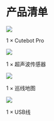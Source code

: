 ﻿---
sidebar_position: 4
sidebar_label: 产品清单
---

# 产品清单

![](https://wiki-media-ef.oss-cn-hongkong.aliyuncs.com//images/cutebot-pro-list-01.png)

1 × Cutebot Pro

![](https://wiki-media-ef.oss-cn-hongkong.aliyuncs.com//images/cutebot-pro-list-02.png)

1 × 超声波传感器

![](https://wiki-media-ef.oss-cn-hongkong.aliyuncs.com//images/cutebot-pro-list-03.png)

1 × 巡线地图

![](https://wiki-media-ef.oss-cn-hongkong.aliyuncs.com//images/cutebot-pro-list-04.png)

1 × USB线
